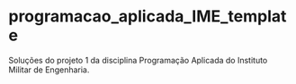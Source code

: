 # programacao_aplicada_IME_template
Soluções do projeto 1 da disciplina Programação Aplicada do Instituto Militar de Engenharia.
